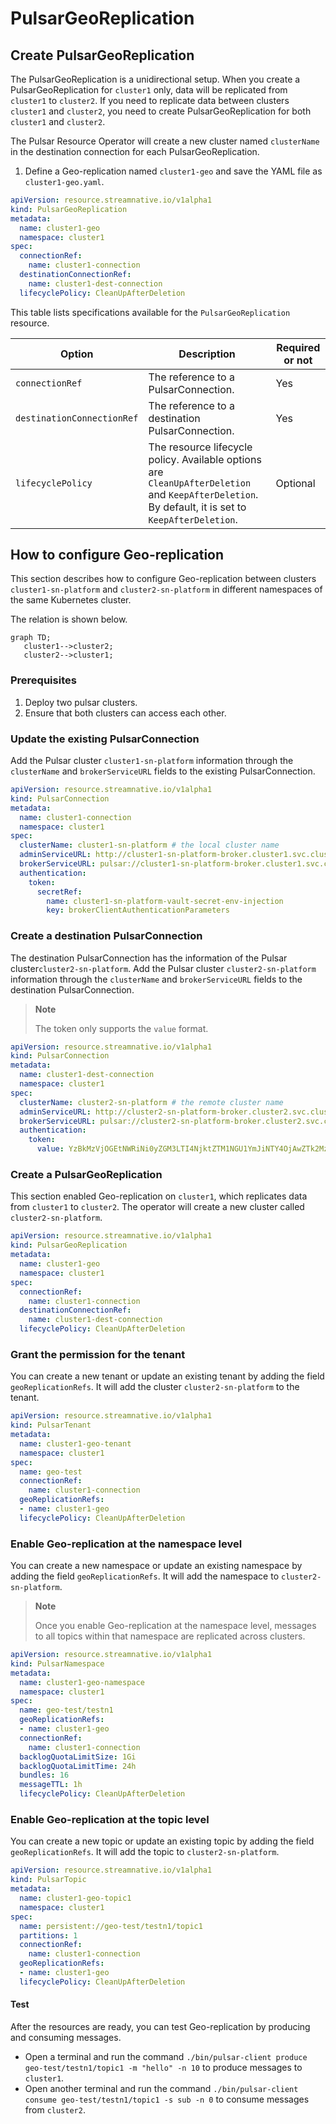 # PulsarGeoReplication

## Create PulsarGeoReplication

The PulsarGeoReplication is a unidirectional setup. When you create a PulsarGeoReplication for `cluster1` only, data will be replicated from `cluster1` to `cluster2`. If you need to replicate data between clusters `cluster1` and `cluster2`, you need to create PulsarGeoReplication for both `cluster1` and `cluster2`.


The Pulsar Resource Operator will create a new cluster named `clusterName` in the destination connection for each PulsarGeoReplication.


1. Define a Geo-replication named `cluster1-geo` and save the YAML file as `cluster1-geo.yaml`. 

```yaml
apiVersion: resource.streamnative.io/v1alpha1
kind: PulsarGeoReplication
metadata:
  name: cluster1-geo
  namespace: cluster1
spec:
  connectionRef:
    name: cluster1-connection
  destinationConnectionRef:
    name: cluster1-dest-connection
  lifecyclePolicy: CleanUpAfterDeletion
```

This table lists specifications available for the `PulsarGeoReplication ` resource.

| Option | Description | Required or not |
| ---| --- |--- |
| `connectionRef` | The reference to a PulsarConnection. | Yes |
| `destinationConnectionRef` | The reference to a destination PulsarConnection. | Yes |
| `lifecyclePolicy` | The resource lifecycle policy. Available options are `CleanUpAfterDeletion` and `KeepAfterDeletion`. By default, it is set to `KeepAfterDeletion`. | Optional |


## How to configure Geo-replication

This section describes how to configure Geo-replication between clusters `cluster1-sn-platform` and `cluster2-sn-platform` in different namespaces of the same Kubernetes cluster.

The relation is shown below.
```mermaid
graph TD;
   cluster1-->cluster2;
   cluster2-->cluster1;
```

### Prerequisites
1. Deploy two pulsar clusters.
2. Ensure that both clusters can access each other.

### Update the existing PulsarConnection
Add the Pulsar cluster `cluster1-sn-platform` information through the `clusterName` and `brokerServiceURL` fields to the existing PulsarConnection.

```yaml
apiVersion: resource.streamnative.io/v1alpha1
kind: PulsarConnection
metadata:
  name: cluster1-connection
  namespace: cluster1
spec:
  clusterName: cluster1-sn-platform # the local cluster name
  adminServiceURL: http://cluster1-sn-platform-broker.cluster1.svc.cluster.local:8080
  brokerServiceURL: pulsar://cluster1-sn-platform-broker.cluster1.svc.cluster.local:6650
  authentication:
    token:
      secretRef:
        name: cluster1-sn-platform-vault-secret-env-injection
        key: brokerClientAuthenticationParameters
```

### Create a destination PulsarConnection
The destination PulsarConnection has the information of the Pulsar cluster`cluster2-sn-platform`.
Add the Pulsar cluster `cluster2-sn-platform` information through the `clusterName` and `brokerServiceURL` fields to the destination PulsarConnection.

> **Note**
>
> The token only supports the `value` format.

```yaml
apiVersion: resource.streamnative.io/v1alpha1
kind: PulsarConnection
metadata:
  name: cluster1-dest-connection
  namespace: cluster1
spec:
  clusterName: cluster2-sn-platform # the remote cluster name
  adminServiceURL: http://cluster2-sn-platform-broker.cluster2.svc.cluster.local:8080 # the remote pulsar admin service
  brokerServiceURL: pulsar://cluster2-sn-platform-broker.cluster2.svc.cluster.local:6650 # the remote pulsar broker service
  authentication:
    token:
      value: YzBkMzVjOGEtNWRiNi0yZGM3LTI4NjktZTM1NGU1YmJiNTY4OjAwZTk2MzgzLWFjY2YtMGMzOC1kNmRlLTY1ODc0ODkxNmE1ZQo=

```


### Create a PulsarGeoReplication
This section enabled Geo-replication on `cluster1`, which replicates data from `cluster1` to `cluster2`. The operator will create a new cluster called `cluster2-sn-platform`.

```yaml
apiVersion: resource.streamnative.io/v1alpha1
kind: PulsarGeoReplication
metadata:
  name: cluster1-geo
  namespace: cluster1
spec:
  connectionRef:
    name: cluster1-connection
  destinationConnectionRef:
    name: cluster1-dest-connection
  lifecyclePolicy: CleanUpAfterDeletion
```

### Grant the permission for the tenant

You can create a new tenant or update an existing tenant by adding the field `geoReplicationRefs`. It will add the cluster `cluster2-sn-platform` to the tenant.

```yaml
apiVersion: resource.streamnative.io/v1alpha1
kind: PulsarTenant
metadata:
  name: cluster1-geo-tenant
  namespace: cluster1
spec:
  name: geo-test
  connectionRef:
    name: cluster1-connection
  geoReplicationRefs:
  - name: cluster1-geo
  lifecyclePolicy: CleanUpAfterDeletion
```

### Enable Geo-replication at the namespace level

You can create a new namespace or update an existing namespace by adding the field `geoReplicationRefs`. It will add the namespace to `cluster2-sn-platform`.

> **Note**
>
> Once you enable Geo-replication at the namespace level, messages to all topics within that namespace are replicated across clusters.

```yaml
apiVersion: resource.streamnative.io/v1alpha1
kind: PulsarNamespace
metadata:
  name: cluster1-geo-namespace
  namespace: cluster1
spec:
  name: geo-test/testn1
  geoReplicationRefs:
  - name: cluster1-geo
  connectionRef:
    name: cluster1-connection
  backlogQuotaLimitSize: 1Gi
  backlogQuotaLimitTime: 24h
  bundles: 16
  messageTTL: 1h
  lifecyclePolicy: CleanUpAfterDeletion

```


### Enable Geo-replication at the topic level

You can create a new topic or update an existing topic by adding the field `geoReplicationRefs`. It will add the topic to `cluster2-sn-platform`.

```yaml
apiVersion: resource.streamnative.io/v1alpha1
kind: PulsarTopic
metadata:
  name: cluster1-geo-topic1
  namespace: cluster1
spec:
  name: persistent://geo-test/testn1/topic1
  partitions: 1
  connectionRef:
    name: cluster1-connection
  geoReplicationRefs:
  - name: cluster1-geo
  lifecyclePolicy: CleanUpAfterDeletion
```

#### Test

After the resources are ready, you can test Geo-replication by producing and consuming messages.
- Open a terminal and run the command `./bin/pulsar-client produce geo-test/testn1/topic1 -m "hello" -n 10` to produce messages to `cluster1`.
- Open another terminal and run the command `./bin/pulsar-client consume geo-test/testn1/topic1 -s sub -n 0` to consume messages from `cluster2`.